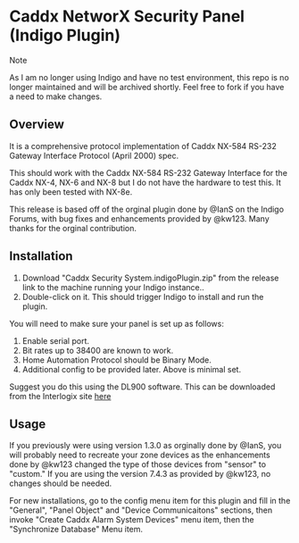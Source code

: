 # Caddx NetworX Security Panel  (Indigo Plugin)

>[!NOTE]
As I am no longer using Indigo and have no test environment, this repo is no longer maintained 
and will be archived shortly.  Feel free to fork if you have a need to make changes.


## Overview

It is a comprehensive protocol implementation of Caddx NX-584 RS-232 Gateway Interface Protocol (April 2000) spec.

This should work with the Caddx NX-584 RS-232 Gateway Interface for the Caddx NX-4, NX-6 and NX-8 but I do not have the hardware to test this. It has only been tested with NX-8e.

This release is based off of the orginal plugin done by @IanS on the Indigo Forums, with bug fixes and enhancements provided by @kw123.  Many thanks for the orginal contribution.

## Installation

1. Download "Caddx Security System.indigoPlugin.zip" from the release link to the machine running your Indigo instance..
2. Double-click on it.   This should trigger Indigo to install and run the plugin.

You will need to make sure your panel is set up as follows:

1. Enable serial port.
2. Bit rates up to 38400 are known to work.
3. Home Automation Protocol should be Binary Mode.
4. Additional config to be provided later.  Above is minimal set.

Suggest you do this using the DL900 software.  This can be downloaded from the Interlogix site [here](https://www.interlogix.com/library?type=&segment=&brand=&category=&status=&query=dl900)

## Usage

If you previously were using version 1.3.0 as orginally done by @IanS, you will probably need to recreate your zone devices as the enhancements done by @kw123 changed the type of those devices from "sensor" to "custom."  If you are using the version 7.4.3 as provided by @kw123, no changes should be needed.

For new installations, go to the config menu item for this plugin and fill in the "General", "Panel Object" and "Device Communicaitons" sections, then invoke "Create Caddx Alarm System Devices" menu item, then the "Synchronize Database" Menu item.
